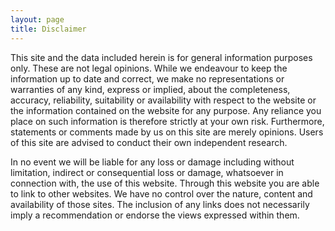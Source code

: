 ```yaml
---
layout: page
title: Disclaimer
---
```

This site and the data included herein is for general information purposes only. These are not legal opinions.
While we endeavour to keep the information up to date and correct, we make no representations or warranties of any kind,
 express or implied, about the completeness, accuracy, reliability, suitability or availability with respect to the
 website or the information contained on the website for any purpose. Any reliance you place on such information is
 therefore strictly at your own risk. Furthermore, statements or comments made by us on this site are merely opinions.
 Users of this site are advised to conduct their own independent research.

In no event we will be liable for any loss or damage including without limitation, indirect or consequential loss or
 damage, whatsoever in connection with, the use of this website. Through this website you are able to link to other
 websites. We have no control over the nature, content and availability of those sites.
 The inclusion of any links does not necessarily imply a recommendation or endorse the views expressed within them.

